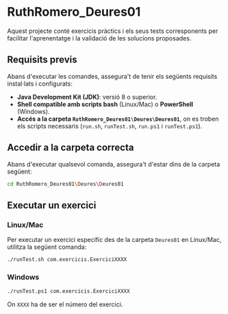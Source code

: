 # RuthRomero_Deures01

Aquest projecte conté exercicis pràctics i els seus tests corresponents per facilitar l'aprenentatge i la validació de les solucions proposades.

## Requisits previs
Abans d'executar les comandes, assegura't de tenir els següents requisits instal·lats i configurats:

- **Java Development Kit (JDK)**: versió 8 o superior.
- **Shell compatible amb scripts bash** (Linux/Mac) o **PowerShell** (Windows).
- **Accés a la carpeta `RuthRomero_Deures01\Deures\Deures01`**, on es troben els scripts necessaris (`run.sh`, `runTest.sh`, `run.ps1` i `runTest.ps1`).

## Accedir a la carpeta correcta
Abans d'executar qualsevol comanda, assegura't d'estar dins de la carpeta següent:  

```bash
cd RuthRomero_Deures01\Deures\Deures01
```

## Executar un exercici
### Linux/Mac
Per executar un exercici específic des de la carpeta `Deures01` en Linux/Mac, utilitza la següent comanda:

```bash
./runTest.sh com.exercicis.ExerciciXXXX
```

### Windows
```bash
./runTest.ps1 com.exercicis.ExerciciXXXX
```
On `XXXX` ha de ser el número del exercici.

